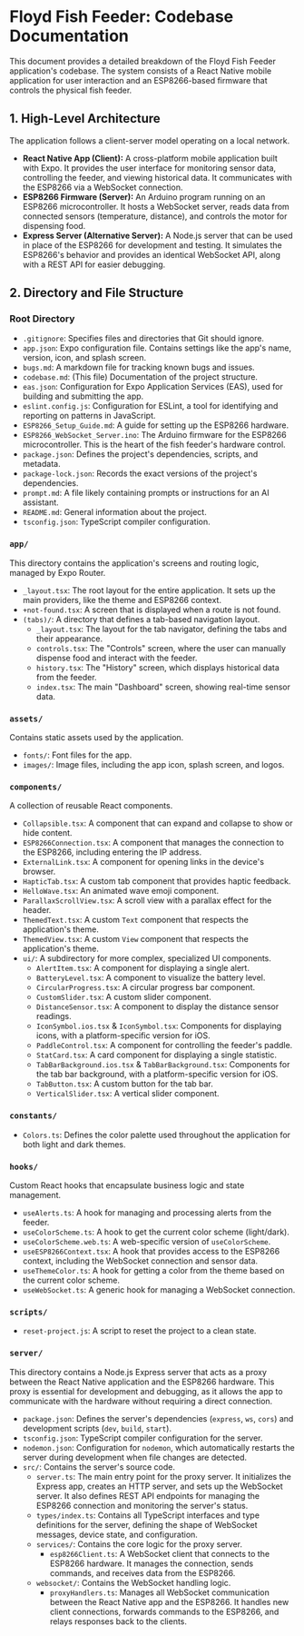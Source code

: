 # Floyd Fish Feeder: Codebase Documentation

This document provides a detailed breakdown of the Floyd Fish Feeder application's codebase. The system consists of a React Native mobile application for user interaction and an ESP8266-based firmware that controls the physical fish feeder.

## 1. High-Level Architecture

The application follows a client-server model operating on a local network.

- **React Native App (Client):** A cross-platform mobile application built with Expo. It provides the user interface for monitoring sensor data, controlling the feeder, and viewing historical data. It communicates with the ESP8266 via a WebSocket connection.
- **ESP8266 Firmware (Server):** An Arduino program running on an ESP8266 microcontroller. It hosts a WebSocket server, reads data from connected sensors (temperature, distance), and controls the motor for dispensing food.
- **Express Server (Alternative Server):** A Node.js server that can be used in place of the ESP8266 for development and testing. It simulates the ESP8266's behavior and provides an identical WebSocket API, along with a REST API for easier debugging.

## 2. Directory and File Structure

### Root Directory

- `.gitignore`: Specifies files and directories that Git should ignore.
- `app.json`: Expo configuration file. Contains settings like the app's name, version, icon, and splash screen.
- `bugs.md`: A markdown file for tracking known bugs and issues.
- `codebase.md`: (This file) Documentation of the project structure.
- `eas.json`: Configuration for Expo Application Services (EAS), used for building and submitting the app.
- `eslint.config.js`: Configuration for ESLint, a tool for identifying and reporting on patterns in JavaScript.
- `ESP8266_Setup_Guide.md`: A guide for setting up the ESP8266 hardware.
- `ESP8266_WebSocket_Server.ino`: The Arduino firmware for the ESP8266 microcontroller. This is the heart of the fish feeder's hardware control.
- `package.json`: Defines the project's dependencies, scripts, and metadata.
- `package-lock.json`: Records the exact versions of the project's dependencies.
- `prompt.md`: A file likely containing prompts or instructions for an AI assistant.
- `README.md`: General information about the project.
- `tsconfig.json`: TypeScript compiler configuration.

### `app/`

This directory contains the application's screens and routing logic, managed by Expo Router.

- `_layout.tsx`: The root layout for the entire application. It sets up the main providers, like the theme and ESP8266 context.
- `+not-found.tsx`: A screen that is displayed when a route is not found.
- `(tabs)/`: A directory that defines a tab-based navigation layout.
  - `_layout.tsx`: The layout for the tab navigator, defining the tabs and their appearance.
  - `controls.tsx`: The "Controls" screen, where the user can manually dispense food and interact with the feeder.
  - `history.tsx`: The "History" screen, which displays historical data from the feeder.
  - `index.tsx`: The main "Dashboard" screen, showing real-time sensor data.

### `assets/`

Contains static assets used by the application.

- `fonts/`: Font files for the app.
- `images/`: Image files, including the app icon, splash screen, and logos.

### `components/`

A collection of reusable React components.

- `Collapsible.tsx`: A component that can expand and collapse to show or hide content.
- `ESP8266Connection.tsx`: A component that manages the connection to the ESP8266, including entering the IP address.
- `ExternalLink.tsx`: A component for opening links in the device's browser.
- `HapticTab.tsx`: A custom tab component that provides haptic feedback.
- `HelloWave.tsx`: An animated wave emoji component.
- `ParallaxScrollView.tsx`: A scroll view with a parallax effect for the header.
- `ThemedText.tsx`: A custom `Text` component that respects the application's theme.
- `ThemedView.tsx`: A custom `View` component that respects the application's theme.
- `ui/`: A subdirectory for more complex, specialized UI components.
  - `AlertItem.tsx`: A component for displaying a single alert.
  - `BatteryLevel.tsx`: A component to visualize the battery level.
  - `CircularProgress.tsx`: A circular progress bar component.
  - `CustomSlider.tsx`: A custom slider component.
  - `DistanceSensor.tsx`: A component to display the distance sensor readings.
  - `IconSymbol.ios.tsx` & `IconSymbol.tsx`: Components for displaying icons, with a platform-specific version for iOS.
  - `PaddleControl.tsx`: A component for controlling the feeder's paddle.
  - `StatCard.tsx`: A card component for displaying a single statistic.
  - `TabBarBackground.ios.tsx` & `TabBarBackground.tsx`: Components for the tab bar background, with a platform-specific version for iOS.
  - `TabButton.tsx`: A custom button for the tab bar.
  - `VerticalSlider.tsx`: A vertical slider component.

### `constants/`

- `Colors.ts`: Defines the color palette used throughout the application for both light and dark themes.

### `hooks/`

Custom React hooks that encapsulate business logic and state management.

- `useAlerts.ts`: A hook for managing and processing alerts from the feeder.
- `useColorScheme.ts`: A hook to get the current color scheme (light/dark).
- `useColorScheme.web.ts`: A web-specific version of `useColorScheme`.
- `useESP8266Context.tsx`: A hook that provides access to the ESP8266 context, including the WebSocket connection and sensor data.
- `useThemeColor.ts`: A hook for getting a color from the theme based on the current color scheme.
- `useWebSocket.ts`: A generic hook for managing a WebSocket connection.

### `scripts/`

- `reset-project.js`: A script to reset the project to a clean state.

### `server/`

This directory contains a Node.js Express server that acts as a proxy between the React Native application and the ESP8266 hardware. This proxy is essential for development and debugging, as it allows the app to communicate with the hardware without requiring a direct connection.

- `package.json`: Defines the server's dependencies (`express`, `ws`, `cors`) and development scripts (`dev`, `build`, `start`).
- `tsconfig.json`: TypeScript compiler configuration for the server.
- `nodemon.json`: Configuration for `nodemon`, which automatically restarts the server during development when file changes are detected.
- `src/`: Contains the server's source code.
  - `server.ts`: The main entry point for the proxy server. It initializes the Express app, creates an HTTP server, and sets up the WebSocket server. It also defines REST API endpoints for managing the ESP8266 connection and monitoring the server's status.
  - `types/index.ts`: Contains all TypeScript interfaces and type definitions for the server, defining the shape of WebSocket messages, device state, and configuration.
  - `services/`: Contains the core logic for the proxy server.
    - `esp8266Client.ts`: A WebSocket client that connects to the ESP8266 hardware. It manages the connection, sends commands, and receives data from the ESP8266.
  - `websocket/`: Contains the WebSocket handling logic.
    - `proxyHandlers.ts`: Manages all WebSocket communication between the React Native app and the ESP8266. It handles new client connections, forwards commands to the ESP8266, and relays responses back to the clients.